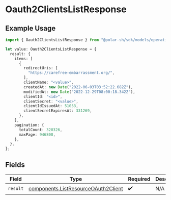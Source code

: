 # Oauth2ClientsListResponse

## Example Usage

```typescript
import { Oauth2ClientsListResponse } from "@polar-sh/sdk/models/operations";

let value: Oauth2ClientsListResponse = {
  result: {
    items: [
      {
        redirectUris: [
          "https://carefree-embarrassment.org/",
        ],
        clientName: "<value>",
        createdAt: new Date("2022-06-03T03:52:22.682Z"),
        modifiedAt: new Date("2022-12-29T08:00:18.342Z"),
        clientId: "<id>",
        clientSecret: "<value>",
        clientIdIssuedAt: 51053,
        clientSecretExpiresAt: 331269,
      },
    ],
    pagination: {
      totalCount: 320326,
      maxPage: 946808,
    },
  },
};
```

## Fields

| Field                                                                                      | Type                                                                                       | Required                                                                                   | Description                                                                                |
| ------------------------------------------------------------------------------------------ | ------------------------------------------------------------------------------------------ | ------------------------------------------------------------------------------------------ | ------------------------------------------------------------------------------------------ |
| `result`                                                                                   | [components.ListResourceOAuth2Client](../../models/components/listresourceoauth2client.md) | :heavy_check_mark:                                                                         | N/A                                                                                        |